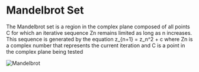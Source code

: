 # Mandelbrot Set
The Mandelbrot set is a region in the complex plane composed of all points C for which an iterative sequence Zn remains limited as long as n increases. This sequence is generated by the equation z_{n+1} = z_n^2 + c
where Zn is a complex number that represents the current iteration and C is a point in the complex plane being tested

![Mandelbrot]([[imgs/Figure_1.png](https://github.com/viniciuscavalcantte/fractal-art/blob/main/fractal-art-gallery/imgs/Figure_1.png)https://github.com/viniciuscavalcantte/fractal-art/blob/main/fractal-art-gallery/imgs/Figure_1.png](https://github.com/viniciuscavalcantte/fractal-art/blob/main/fractal-art-gallery/imgs/Figure_1.png?raw=true)https://github.com/viniciuscavalcantte/fractal-art/blob/main/fractal-art-gallery/imgs/Figure_1.png?raw=true)



